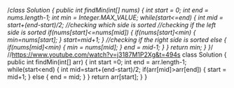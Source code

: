 /*class Solution {
public int findMin(int[] nums) {
int start = 0;
int end = nums.length-1;
int min = Integer.MAX_VALUE;
while(start<=end)
{
int mid = start+(end-start)/2;
//checking which side is sorted
//checking if the left side is sorted
if(nums[start]<=nums[mid])
{
if(nums[start]<min)
{
min=nums[start];
}
start=mid+1;
}
//checking if the right side is sorted
else
{
if(nums[mid]<min)
{
min = nums[mid];
}
end = mid-1;
}
}
return min;
}
}*/
//https://www.youtube.com/watch?v=j3187M1P2Xg&t=494s
class Solution {
public int findMin(int[] arr) {
int start =0;
int end = arr.length-1;
while(start<end)
{
int mid=start+(end-start)/2;
if(arr[mid]>arr[end])
{
start = mid+1;
}
else
{
end = mid;
}
}
return arr[start];
}
}